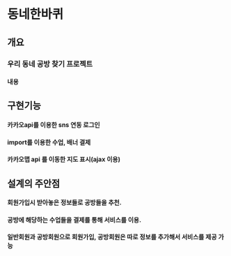 # 동네한바퀴

## 개요
### 우리 동네 공방 찾기 프로젝트 
#### 내용

## 구현기능

#### 카카오api를 이용한 sns 연동 로그인
#### import를 이용한 수업, 배너 결제
#### 카카오맵 api 를 이동한 지도 표시(ajax 이용)

## 설계의 주안점

#### 회원가입시 받아놓은 정보들로 공방들을 추천.
#### 공방에 해당하는 수업들을 결제를 통해 서비스를 이용.
#### 일반회원과 공방회원으로 회원가입, 공방회원은 따로 정보를 추가해서 서비스를 제공 가능


